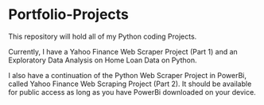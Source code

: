 # Portfolio-Projects
This repository will hold all of my Python coding Projects.

Currently, I have a Yahoo Finance Web Scraper Project (Part 1) and an Exploratory Data Analysis on Home Loan Data on Python.

I also have a continuation of the Python Web Scraper Project in PowerBi, called Yahoo Finance Web Scraping Project (Part 2). It should be available for public access as long as you have PowerBi downloaded on your device.

